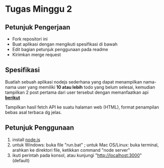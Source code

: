 # Tugas Minggu 2
## Petunjuk Pengerjaan
* Fork repositori ini
* Buat aplikasi dengan mengikuti spesifikasi di bawah
* Edit bagian petunjuk penggunaan pada readme
* Kirimkan merge request

## Spesifikasi
Buatlah sebuah aplikasi nodejs sederhana yang dapat menampilkan nama-nama user yang memiliki **10 atau lebih** todo yang belum selesai, kemudian tampilkan 2 post pertama dari user tersebut dengan memanfaatkan api [**berikut**](https://jsonplaceholder.typicode.com/)

Tampilkan hasil fetch API ke suatu halaman web (HTML), format penampilan bebas asal terbaca dg jelas. 

## Petunjuk Penggunaan
1. install [node.js](https://nodejs.org)
2. untuk Windows: buka file "run.bat" ; untuk Mac OS/Linux: buka terminal, arahkan ke direktori file, ketikkan command "node server"
3. ikuti perintah pada konsol, atau kunjungi "[http://localhost:3000](http://localhost:3000)" (default)

